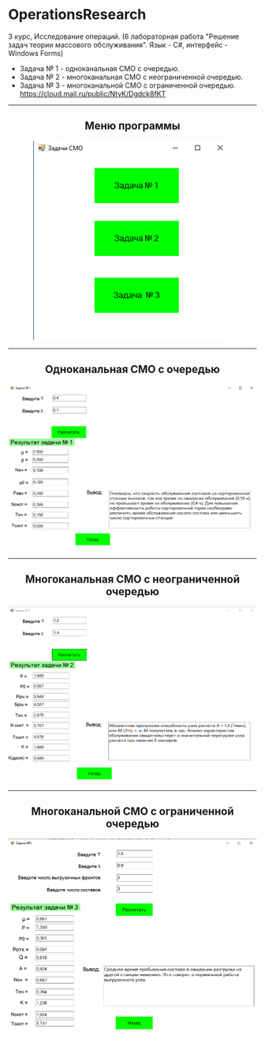 # OperationsResearch
3 курс, Исследование операций. (6 лабораторная работа "Решение задач теории массового обслуживания". Язык - С#, интерфейс - Windows Forms)  
- Задача № 1 - одноканальная СМО с очередью.
- Задача № 2 - многоканальная СМО с неограниченной  очередью.
- Задача № 3 - многоканальной СМО с ограниченной  очередью.  
https://cloud.mail.ru/public/NtyK/Dgdck8fKT
<hr/>
<h2 align="center">Меню программы</h2>
<p align="center">
  <a href="https://raw.githubusercontent.com/kontr24/OperationsResearch/f4a161fc5df3ce8d111ea95feff4d844dbc696b6/ScreenshotsApplication/MenuForm.png"><img src="https://github.com/kontr24/OperationsResearch/blob/f4a161fc5df3ce8d111ea95feff4d844dbc696b6/ScreenshotsApplication/MenuForm.png"></img></a>
</p>
<hr/>
<h2 align="center">Oдноканальная СМО с очередью</h2>
<p align="center">
  <a href="https://raw.githubusercontent.com/kontr24/OperationsResearch/f4a161fc5df3ce8d111ea95feff4d844dbc696b6/ScreenshotsApplication/TaskOne.png"><img src="https://github.com/kontr24/OperationsResearch/blob/f4a161fc5df3ce8d111ea95feff4d844dbc696b6/ScreenshotsApplication/TaskOne.png"></img></a>
</p>
<hr/>
<h2 align="center">Многоканальная СМО с неограниченной очередью</h2>
<p align="center">
  <a href="https://raw.githubusercontent.com/kontr24/OperationsResearch/f4a161fc5df3ce8d111ea95feff4d844dbc696b6/ScreenshotsApplication/TaskTwo.png"><img src="https://github.com/kontr24/OperationsResearch/blob/f4a161fc5df3ce8d111ea95feff4d844dbc696b6/ScreenshotsApplication/TaskTwo.png"></img></a>
</p>
<hr/>
<h2 align="center">Многоканальной СМО с ограниченной очередью</h2>
<p align="center">
  <a href="https://raw.githubusercontent.com/kontr24/OperationsResearch/f4a161fc5df3ce8d111ea95feff4d844dbc696b6/ScreenshotsApplication/TaskThree.png"><img src="https://github.com/kontr24/OperationsResearch/blob/f4a161fc5df3ce8d111ea95feff4d844dbc696b6/ScreenshotsApplication/TaskThree.png"></img></a>
</p>
